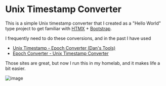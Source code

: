 # Unix Timestamp Converter

This is a simple Unix timestamp converter that I created as a "Hello World" type project to get familiar with
[HTMX](https://htmx.org/) + [Bootstrap](https://getbootstrap.com/).

I frequently need to do these conversions, and in the past I have used

- [Unix Timestamp - Epoch Converter (Dan's Tools)](https://www.unixtimestamp.com/)
- [Epoch Converter - Unix Timestamp Converter](https://www.epochconverter.com/)

Those sites are great, but now I run this in my homelab, and it makes life a bit easier.

![image](https://github.com/user-attachments/assets/92ed4679-3d67-4dc3-ae40-b039200cbf3f)
